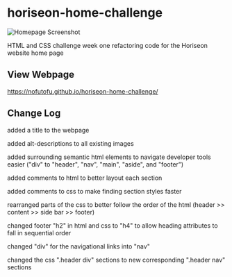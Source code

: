 # horiseon-home-challenge

![Homepage Screenshot](/assets/images/homepage-screenshot.png "Homepage Screenshot")


HTML and CSS challenge week one refactoring code for the Horiseon website home page

<h2>View Webpage</h2>

https://nofutofu.github.io/horiseon-home-challenge/


<h2>Change Log</h2>


added a title to the webpage

added alt-descriptions to all existing images

added surrounding semantic html elements to navigate developer tools easier ("div" to "header", "nav", "main", "aside", and "footer")

added comments to html to better layout each section

added comments to css to make finding section styles faster

rearranged parts of the css to better follow the order of the html (header >> content >> side bar >> footer)

changed footer "h2" in html and css to "h4" to allow heading attributes to fall in sequential order

changed "div" for the navigational links into "nav"

changed the css ".header div" sections to new corresponding ".header nav" sections